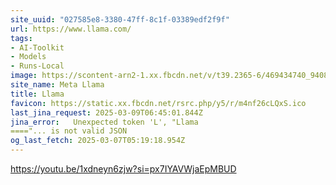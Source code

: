 ```yaml
---
site_uuid: "027585e8-3380-47ff-8c1f-03389edf2f9f"
url: https://www.llama.com/
tags:
- AI-Toolkit
- Models
- Runs-Local
image: https://scontent-arn2-1.xx.fbcdn.net/v/t39.2365-6/469434740_940886534071882_1120629007224700925_n.jpg?_nc_cat=109&ccb=1-7&_nc_sid=aa6a2f&_nc_ohc=9V62fU3Dz2UQ7kNvgH_tAzE&_nc_oc=AdhcsYDR8TdVmmtRBKU1MBUuClf6vUVkNIF_Wt2sbnzGZTApi84WEjla0RWz40YMY50&_nc_zt=14&_nc_ht=scontent-arn2-1.xx&_nc_gid=A8ywqQtdd6lE8o0x37bOwxN&oh=00_AYEAFVe9qEr25ei4uEMbhIRWUuTFdiN57uG9HRk5Z04H6w&oe=67D05A95
site_name: Meta Llama
title: Llama
favicon: https://static.xx.fbcdn.net/rsrc.php/y5/r/m4nf26cLQxS.ico
last_jina_request: 2025-03-09T06:45:01.844Z
jina_error:   Unexpected token 'L', "Llama
===="... is not valid JSON
og_last_fetch: 2025-03-07T05:19:18.954Z
---
```


https://youtu.be/1xdneyn6zjw?si=px7IYAVWjaEpMBUD

